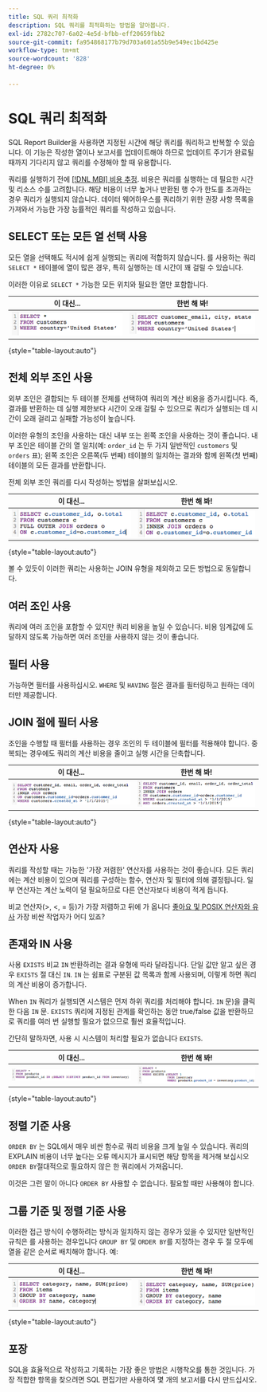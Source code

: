 ```yaml
---
title: SQL 쿼리 최적화
description: SQL 쿼리를 최적화하는 방법을 알아봅니다.
exl-id: 2782c707-6a02-4e5d-bfbb-eff20659fbb2
source-git-commit: fa954868177b79d703a601a55b9e549ec1bd425e
workflow-type: tm+mt
source-wordcount: '828'
ht-degree: 0%

---
```


# SQL 쿼리 최적화

SQL Report Builder을 사용하면 지정된 시간에 해당 쿼리를 쿼리하고 반복할 수 있습니다. 이 기능은 작성한 열이나 보고서를 업데이트해야 하므로 업데이트 주기가 완료될 때까지 기다리지 않고 쿼리를 수정해야 할 때 유용합니다.

쿼리를 실행하기 전에 [[!DNL MBI] 비용 추정](https://experienceleague.adobe.com/docs/commerce-knowledge-base/kb/troubleshooting/miscellaneous/sql-queries-explain-cost-errors.html?lang=en). 비용은 쿼리를 실행하는 데 필요한 시간 및 리소스 수를 고려합니다. 해당 비용이 너무 높거나 반환된 행 수가 한도를 초과하는 경우 쿼리가 실행되지 않습니다. 데이터 웨어하우스를 쿼리하기 위한 권장 사항 목록을 가져와서 가능한 가장 능률적인 쿼리를 작성하고 있습니다.

## SELECT 또는 모든 열 선택 사용

모든 열을 선택해도 적시에 쉽게 실행되는 쿼리에 적합하지 않습니다. 를 사용하는 쿼리 `SELECT *` 테이블에 열이 많은 경우, 특히 실행하는 데 시간이 꽤 걸릴 수 있습니다.

이러한 이유로 `SELECT *` 가능한 모든 위치와 필요한 열만 포함합니다.

| **이 대신...** | **한번 해 봐!** |
|-----|-----|
| ![](../../mbi/assets/Select_all_1.png) | ![](../../mbi/assets/Select_all_2.png) |

{style=&quot;table-layout:auto&quot;}

## 전체 외부 조인 사용

외부 조인은 결합되는 두 테이블 전체를 선택하여 쿼리의 계산 비용을 증가시킵니다. 즉, 결과를 반환하는 데 실행 제한보다 시간이 오래 걸릴 수 있으므로 쿼리가 실행되는 데 시간이 오래 걸리고 실패할 가능성이 높습니다.

이러한 유형의 조인을 사용하는 대신 내부 또는 왼쪽 조인을 사용하는 것이 좋습니다. 내부 조인은 테이블 간의 열 일치(예: `order_id` 는 두 가지 일반적인 `customers` 및 `orders` 표); 왼쪽 조인은 오른쪽(두 번째) 테이블의 일치하는 결과와 함께 왼쪽(첫 번째) 테이블의 모든 결과를 반환합니다.

전체 외부 조인 쿼리를 다시 작성하는 방법을 살펴보십시오.

| **이 대신...** | **한번 해 봐!** |
|-----|-----|
| ![](../../mbi/assets/Full_Outer_Join_1.png) | ![](../../mbi/assets/Full_Outer_Join_2.png) |

{style=&quot;table-layout:auto&quot;}

볼 수 있듯이 이러한 쿼리는 사용하는 JOIN 유형을 제외하고 모든 방법으로 동일합니다.

## 여러 조인 사용

쿼리에 여러 조인을 포함할 수 있지만 쿼리 비용을 높일 수 있습니다. 비용 임계값에 도달하지 않도록 가능하면 여러 조인을 사용하지 않는 것이 좋습니다.

## 필터 사용

가능하면 필터를 사용하십시오. `WHERE` 및 `HAVING` 절은 결과를 필터링하고 원하는 데이터만 제공합니다.

## JOIN 절에 필터 사용

조인을 수행할 때 필터를 사용하는 경우 조인의 두 테이블에 필터를 적용해야 합니다. 중복되는 경우에도 쿼리의 계산 비용을 줄이고 실행 시간을 단축합니다.

| **이 대신...** | **한번 해 봐!** |
|-----|-----|
| ![](../../mbi/assets/Join_filters_1.png) | ![](../../mbi/assets/Join_filters_2.png) |

{style=&quot;table-layout:auto&quot;}

## 연산자 사용

쿼리를 작성할 때는 가능한 &#39;가장 저렴한&#39; 연산자를 사용하는 것이 좋습니다. 모든 쿼리에는 계산 비용이 있으며 쿼리를 구성하는 함수, 연산자 및 필터에 의해 결정됩니다. 일부 연산자는 계산 노력이 덜 필요하므로 다른 연산자보다 비용이 적게 듭니다.

비교 연산자(>, &lt;, = 등)가 가장 저렴하고 뒤에 가 옵니다 [좋아요 및 POSIX 연산자와 유사](https://www.postgresql.org/docs/9.5/functions-matching.html) 가장 비싼 작업자가 어디 있죠?

## 존재와 IN 사용

사용 `EXISTS` 비교 `IN` 반환하려는 결과 유형에 따라 달라집니다. 단일 값만 알고 싶은 경우 `EXISTS` 절 대신 `IN`. `IN` 는 쉼표로 구분된 값 목록과 함께 사용되며, 이렇게 하면 쿼리의 계산 비용이 증가합니다.

When `IN` 쿼리가 실행되면 시스템은 먼저 하위 쿼리를 처리해야 합니다. `IN` 문)을 클릭한 다음 `IN` 문. `EXISTS` 쿼리에 지정된 관계를 확인하는 동안 true/false 값을 반환하므로 쿼리를 여러 번 실행할 필요가 없으므로 훨씬 효율적입니다.

간단히 말하자면, 사용 시 시스템이 처리할 필요가 없습니다 `EXISTS`.

| **이 대신...** | **한번 해 봐!** |
|-----|-----|
| ![](../../mbi/assets/Exists_1.png) | ![](../../mbi/assets/Exists_2.png) |

{style=&quot;table-layout:auto&quot;}

## 정렬 기준 사용

`ORDER BY` 는 SQL에서 매우 비싼 함수로 쿼리 비용을 크게 높일 수 있습니다. 쿼리의 EXPLAIN 비용이 너무 높다는 오류 메시지가 표시되면 해당 항목을 제거해 보십시오 `ORDER BY`절대적으로 필요하지 않은 한 쿼리에서 가져옵니다.

이것은 그런 말이 아니다 `ORDER BY` 사용할 수 없습니다. 필요할 때만 사용해야 합니다.

## 그룹 기준 및 정렬 기준 사용

이러한 접근 방식이 수행하려는 방식과 일치하지 않는 경우가 있을 수 있지만 일반적인 규칙은 를 사용하는 경우입니다 `GROUP BY` 및 `ORDER BY`를 지정하는 경우 두 절 모두에 열을 같은 순서로 배치해야 합니다. 예:

| **이 대신...** | **한번 해 봐!** |
|-----|-----|
| ![](../../mbi/assets/Group_by_2.png) | ![](../../mbi/assets/Group_by_1.png) |

{style=&quot;table-layout:auto&quot;}

## 포장

SQL을 효율적으로 작성하고 기록하는 가장 좋은 방법은 시행착오를 통한 것입니다. 가장 적합한 항목을 찾으려면 SQL 편집기만 사용하여 몇 개의 보고서를 다시 만드십시오.
